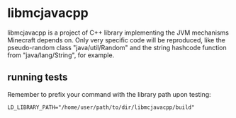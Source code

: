 # libmcjavacpp
libmcjavacpp is a project of C++ library implementing the JVM mechanisms
Minecraft depends on. Only very specific code will be reproduced, like
the pseudo-random class "java/util/Random" and the string hashcode
function from "java/lang/String", for example.

## running tests
Remember to prefix your command with the library path upon testing:
```
LD_LIBRARY_PATH="/home/user/path/to/dir/libmcjavacpp/build"
```
